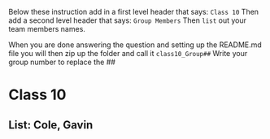 Below these instruction add in a first level header that says: `Class 10`
Then add a second level header that says: `Group Members`
Then `list` out your team members names.

When you are done answering the question and setting up the README.md file you will then zip up the folder and call it `class10_Group##`
Write your group number to replace the ##

# Class 10
## List: Cole, Gavin